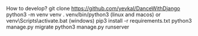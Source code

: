 How to develop?
git clone https://github.com/yevkal/DanceWithDjango
python3 -m venv venv
. venv/bin/python3 (linux and macos) or venv\Scripts\activate.bat (windows)
pip3 install -r requirements.txt
python3 manage.py migrate
python3 manage.py runserver
